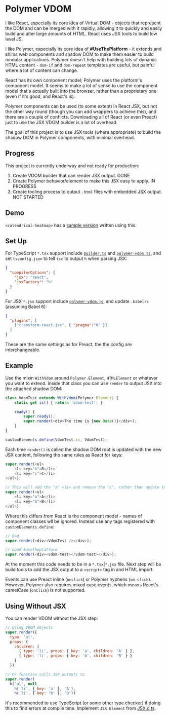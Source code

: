# Polymer VDOM

I like React, especially its core idea of Virtual DOM - objects that represent the DOM and can be merged with it rapidly, allowing it to quickly and easily build and alter large amounts of HTML. React uses JSX tools to build low level JS.

I like Polymer, expecially its core idea of **#UseThePlatform** - it extends and shims web components and shadow DOM to make them easier to build modular applications. Polymer doesn't help with building lots of dynamic HTML content - `dom-if` and `dom-repeat` templates are useful, but painful where a lot of content can change.

React has its own component model; Polymer uses the platform's component model. It seems to make a lot of sense to use the component model that's actually built into the browser, rather than a proprietary one (even if it's good, and React's is). 

Polymer components can be used (to some extent) in React JSX, but not the other way round (though you can add wrappers to achieve this), and there are a couple of conflicts. Downloading all of React (or even Preact) just to use the JSX VDOM builder is a lot of overhead. 

The goal of this project is to use JSX tools (where appropriate) to build the shadow DOM in Polymer components, with minimal overhead.

## Progress

This project is currently underway and not ready for production:

1. Create VDOM builder that can render JSX output.  DONE
2. Create Polymer behavior/element to make this JSX easy to apply. IN PROGRESS
3. Create tooling process to output `.html` files with embedded JSX output. NOT STARTED

## Demo 

`<calendrical-heatmap>` has a [sample version](https://github.com/EvolutionJobs/calendrical-heatmap/blob/master/calendrical-heatmap.tsx) written using this.

## Set Up

For TypeScript `*.tsx` support include [`builder.ts`](Builder.ts) and [`polymer-vdom.ts`](polymer-vdom.js), and set `tsconfig.json` to tell `tsc` to output `h` when parsing JSX:

```json
{
  "compilerOptions": {
    "jsx": "react",
    "jsxFactory": "h"
  }
}
```

For JSX `*.jsx` support include [`polymer-vdom.js`](polymer-vdom.js), and update `.babelrc` (assuming Babel 6):

```json
{
  "plugins": [
    ["transform-react-jsx", { "pragma":"h" }]
  ]
}
```

These are the same settings as for Preact, the the config are interchangeable.

## Example

Use the mixin `WithVdom` around `Polymer.Element`, `HTMLElement` or whatever you want to extend. Inside that class you can use `render` to output JSX into the attached shadow DOM:

```js
class VdomTest extends WithVdom(Polymer.Element) {
    static get is() { return 'vdom-test'; }

    ready() {
        super.ready();
        super.render(<div>The time is {new Date()}</div>);
    }
}

customElements.define(VdomTest.is, VdomTest);
```

Each time `render()` is called the shadow DOM root is updated with the new JSX content, following the same rules as React for keys:

```js
super.render(<ul>
    <li key="b">B</li>
    <li key="c">C</li>
</ul>);

// This will add the "a" <li> and remove the "c", rather than update two nodes
super.render(<ul>
    <li key="a">A</li>
    <li key="b">B</li>
</ul>);
```

Where this differs from React is the component model - names of component classes wll be ignored. Instead use any tags registered with `customElements.define`:

```js
// Bad
super.render(<div><VdomTest /></div>);

// Good #usetheplatform
super.render(<div><vdom-test></vdom-test></div>);
```

At the moment this code needs to be in a `*.tsx`|`*.jsx` file. Next step will be build tools to add the JSX output to a `<script>` tag in and HTML import.

Events can use Preact inline (`onclick`) or Polymer hyphens (`on-click`). 
However, Polymer also requires mixed case events, which means React's camelCase (`onClick`) is not supported.

## Using Without JSX

You can render VDOM without the JSX step:

```js
// Using VDOM objects
super.render({
  type: 'ul',
  props: {
    children: [
      { type: 'li', props: { key: 'a', children: 'A' } },
      { type: 'li', props: { key: 'b', children: 'B' } }
    ]
  })

// Or function calls JSX outputs to
super.render(
  h('ul', null
    h('li', { key: 'a' }, 'A'),
    h('li', { key: 'b' }, 'B'))
```

It's recommended to use TypeScript (or some other type checker) if doing this to find errors at compile time. Implement `JSX.Element` from [JSX.d.ts](JSX.d.ts). 